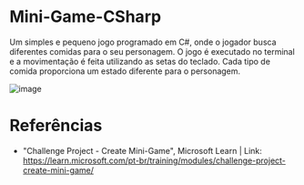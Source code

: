 # Mini-Game-CSharp

Um simples e pequeno jogo programado em C#, onde o jogador busca diferentes comidas para o seu personagem. O jogo é executado no terminal e a movimentação é feita utilizando as setas do teclado. Cada tipo de comida proporciona um estado diferente para o personagem.

![image](https://github.com/user-attachments/assets/06f44ea3-3494-4a6f-8d1a-4ab9efa658df)

# Referências

- "Challenge Project - Create Mini-Game", Microsoft Learn | Link: https://learn.microsoft.com/pt-br/training/modules/challenge-project-create-mini-game/
